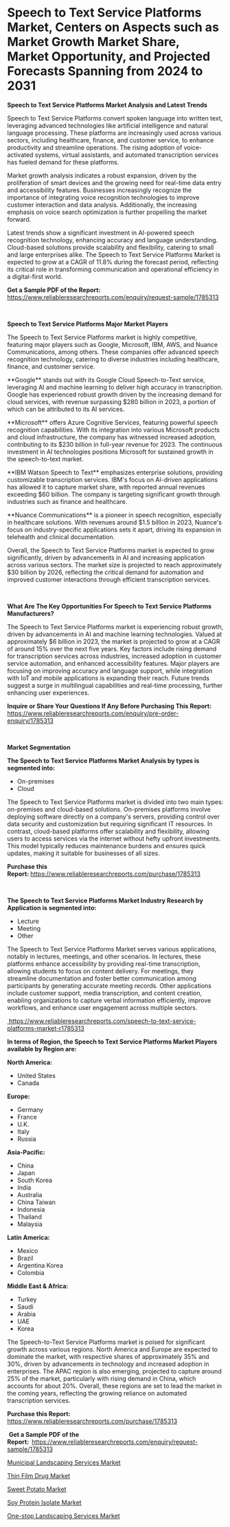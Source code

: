 <p><h1>Speech to Text Service Platforms Market, Centers on Aspects such as Market Growth Market Share, Market Opportunity, and Projected Forecasts Spanning from 2024 to 2031</h1></p><p><strong>Speech to Text Service Platforms Market Analysis and Latest Trends</strong></p>
<p><p>Speech to Text Service Platforms convert spoken language into written text, leveraging advanced technologies like artificial intelligence and natural language processing. These platforms are increasingly used across various sectors, including healthcare, finance, and customer service, to enhance productivity and streamline operations. The rising adoption of voice-activated systems, virtual assistants, and automated transcription services has fueled demand for these platforms.</p><p>Market growth analysis indicates a robust expansion, driven by the proliferation of smart devices and the growing need for real-time data entry and accessibility features. Businesses increasingly recognize the importance of integrating voice recognition technologies to improve customer interaction and data analysis. Additionally, the increasing emphasis on voice search optimization is further propelling the market forward.</p><p>Latest trends show a significant investment in AI-powered speech recognition technology, enhancing accuracy and language understanding. Cloud-based solutions provide scalability and flexibility, catering to small and large enterprises alike. The Speech to Text Service Platforms Market is expected to grow at a CAGR of 11.8% during the forecast period, reflecting its critical role in transforming communication and operational efficiency in a digital-first world.</p></p>
<p><strong>Get a Sample PDF of the Report:&nbsp;</strong> <a href="https://www.reliableresearchreports.com/enquiry/request-sample/1785313?utm_campaign=83&utm_medium=2&utm_source=Github&utm_content=ia&utm_term=08102024&utm_id=speech-to-text-service-platforms">https://www.reliableresearchreports.com/enquiry/request-sample/1785313</a></p>
<p>&nbsp;</p>
<p><strong>Speech to Text Service Platforms Major Market Players</strong></p>
<p><p>The Speech to Text Service Platforms market is highly competitive, featuring major players such as Google, Microsoft, IBM, AWS, and Nuance Communications, among others. These companies offer advanced speech recognition technology, catering to diverse industries including healthcare, finance, and customer service.</p><p>**Google** stands out with its Google Cloud Speech-to-Text service, leveraging AI and machine learning to deliver high accuracy in transcription. Google has experienced robust growth driven by the increasing demand for cloud services, with revenue surpassing $280 billion in 2023, a portion of which can be attributed to its AI services.</p><p>**Microsoft** offers Azure Cognitive Services, featuring powerful speech recognition capabilities. With its integration into various Microsoft products and cloud infrastructure, the company has witnessed increased adoption, contributing to its $230 billion in full-year revenue for 2023. The continuous investment in AI technologies positions Microsoft for sustained growth in the speech-to-text market.</p><p>**IBM Watson Speech to Text** emphasizes enterprise solutions, providing customizable transcription services. IBM's focus on AI-driven applications has allowed it to capture market share, with reported annual revenues exceeding $60 billion. The company is targeting significant growth through industries such as finance and healthcare.</p><p>**Nuance Communications** is a pioneer in speech recognition, especially in healthcare solutions. With revenues around $1.5 billion in 2023, Nuance's focus on industry-specific applications sets it apart, driving its expansion in telehealth and clinical documentation.</p><p>Overall, the Speech to Text Service Platforms market is expected to grow significantly, driven by advancements in AI and increasing application across various sectors. The market size is projected to reach approximately $30 billion by 2026, reflecting the critical demand for automation and improved customer interactions through efficient transcription services.</p></p>
<p>&nbsp;</p>
<p><strong>What Are The Key Opportunities For Speech to Text Service Platforms Manufacturers?</strong></p>
<p><p>The Speech to Text Service Platforms market is experiencing robust growth, driven by advancements in AI and machine learning technologies. Valued at approximately $6 billion in 2023, the market is projected to grow at a CAGR of around 15% over the next five years. Key factors include rising demand for transcription services across industries, increased adoption in customer service automation, and enhanced accessibility features. Major players are focusing on improving accuracy and language support, while integration with IoT and mobile applications is expanding their reach. Future trends suggest a surge in multilingual capabilities and real-time processing, further enhancing user experiences.</p></p>
<p><strong>Inquire or Share Your Questions If Any Before Purchasing This Report:</strong> <a href="https://www.reliableresearchreports.com/enquiry/pre-order-enquiry/1785313?utm_campaign=83&utm_medium=2&utm_source=Github&utm_content=ia&utm_term=08102024&utm_id=speech-to-text-service-platforms">https://www.reliableresearchreports.com/enquiry/pre-order-enquiry/1785313</a></p>
<p>&nbsp;</p>
<p><strong>Market Segmentation</strong></p>
<p><strong>The Speech to Text Service Platforms Market Analysis by types is segmented into:</strong></p>
<p><ul><li>On-premises</li><li>Cloud</li></ul></p>
<p><p>The Speech to Text Service Platforms market is divided into two main types: on-premises and cloud-based solutions. On-premises platforms involve deploying software directly on a company's servers, providing control over data security and customization but requiring significant IT resources. In contrast, cloud-based platforms offer scalability and flexibility, allowing users to access services via the internet without hefty upfront investments. This model typically reduces maintenance burdens and ensures quick updates, making it suitable for businesses of all sizes.</p></p>
<p><strong>Purchase this Report:&nbsp;</strong><a href="https://www.reliableresearchreports.com/purchase/1785313?utm_campaign=83&utm_medium=2&utm_source=Github&utm_content=ia&utm_term=08102024&utm_id=speech-to-text-service-platforms">https://www.reliableresearchreports.com/purchase/1785313</a></p>
<p>&nbsp;</p>
<p><strong>The Speech to Text Service Platforms Market Industry Research by Application is segmented into:</strong></p>
<p><ul><li>Lecture</li><li>Meeting</li><li>Other</li></ul></p>
<p><p>The Speech to Text Service Platforms Market serves various applications, notably in lectures, meetings, and other scenarios. In lectures, these platforms enhance accessibility by providing real-time transcription, allowing students to focus on content delivery. For meetings, they streamline documentation and foster better communication among participants by generating accurate meeting records. Other applications include customer support, media transcription, and content creation, enabling organizations to capture verbal information efficiently, improve workflows, and enhance user engagement across multiple sectors.</p></p>
<p><a href="https://www.reliableresearchreports.com/speech-to-text-service-platforms-market-r1785313?utm_campaign=83&utm_medium=2&utm_source=Github&utm_content=ia&utm_term=08102024&utm_id=speech-to-text-service-platforms">&nbsp;https://www.reliableresearchreports.com/speech-to-text-service-platforms-market-r1785313</a></p>
<p><strong>In terms of Region, the Speech to Text Service Platforms Market Players available by Region are:</strong></p>
<p>
    <p> <strong> North America: </strong>
        <ul>
            <li>United States</li>
            <li>Canada</li>
        </ul>
        </p> 
    <p> <strong> Europe: </strong>
        <ul>
            <li>Germany</li>
            <li>France</li>
            <li>U.K.</li>
            <li>Italy</li>
            <li>Russia</li>
        </ul>
        </p> 
    <p> <strong> Asia-Pacific: </strong>
        <ul>
            <li>China</li>
            <li>Japan</li>
            <li>South Korea</li>
            <li>India</li>
            <li>Australia</li>
            <li>China Taiwan</li>
            <li>Indonesia</li>
            <li>Thailand</li>
            <li>Malaysia</li>
        </ul>
        </p> 
    <p> <strong> Latin America: </strong>
        <ul>
            <li>Mexico</li>
            <li>Brazil</li>
            <li>Argentina Korea</li>
            <li>Colombia</li>
        </ul>
        </p> 
    <p> <strong> Middle East & Africa: </strong>
        <ul>
            <li>Turkey</li>
            <li>Saudi</li>
            <li>Arabia</li>
            <li>UAE</li>
            <li>Korea</li>
        </ul>
    </p>
    </p>
<p><p>The Speech-to-Text Service Platforms market is poised for significant growth across various regions. North America and Europe are expected to dominate the market, with respective shares of approximately 35% and 30%, driven by advancements in technology and increased adoption in enterprises. The APAC region is also emerging, projected to capture around 25% of the market, particularly with rising demand in China, which accounts for about 20%. Overall, these regions are set to lead the market in the coming years, reflecting the growing reliance on automated transcription services.</p></p>
<p><strong>Purchase this Report: </strong><a href="https://www.reliableresearchreports.com/purchase/1785313?utm_campaign=83&utm_medium=2&utm_source=Github&utm_content=ia&utm_term=08102024&utm_id=speech-to-text-service-platforms">https://www.reliableresearchreports.com/purchase/1785313</a></p>
<p>&nbsp;<strong>Get a Sample PDF of the Report:&nbsp;&nbsp;</strong><a href="https://www.reliableresearchreports.com/enquiry/request-sample/1785313?utm_campaign=83&utm_medium=2&utm_source=Github&utm_content=ia&utm_term=08102024&utm_id=speech-to-text-service-platforms">https://www.reliableresearchreports.com/enquiry/request-sample/1785313</a></p>
<p><strong></strong></p>
<p><p><a href="https://github.com/leonidmsw5y/Market-Research-Report-List-1/blob/main/municipal-landscaping-services-market.md?utm_campaign=83&utm_medium=2&utm_source=Github&utm_content=ia&utm_term=08102024&utm_id=speech-to-text-service-platforms">Municipal Landscaping Services Market</a></p><p><a href="https://www.linkedin.com/pulse/insights-thin-film-drug-industry-market-financial-status-okjuc?utm_campaign=83&utm_medium=2&utm_source=Github&utm_content=ia&utm_term=08102024&utm_id=speech-to-text-service-platforms">Thin Film Drug Market</a></p><p><a href="https://issuu.com/reportprime-2/docs/sweet-potato-market-size-2030.pptx_27d59cbd6c3729?utm_campaign=83&utm_medium=2&utm_source=Github&utm_content=ia&utm_term=08102024&utm_id=speech-to-text-service-platforms">Sweet Potato Market</a></p><p><a href="https://issuu.com/reportprime-2/docs/soy-protein-isolate-market-size-203_9cc81ec9da65f2?utm_campaign=83&utm_medium=2&utm_source=Github&utm_content=ia&utm_term=08102024&utm_id=speech-to-text-service-platforms">Soy Protein Isolate Market</a></p><p><a href="https://github.com/AdeaKodra585/Market-Research-Report-List-1/blob/main/one-stop-landscaping-services-market.md?utm_campaign=83&utm_medium=2&utm_source=Github&utm_content=ia&utm_term=08102024&utm_id=speech-to-text-service-platforms">One-stop Landscaping Services Market</a></p></p>